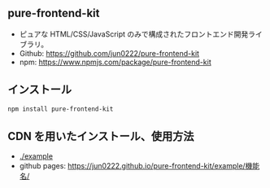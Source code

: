 ## pure-frontend-kit

- ピュアな HTML/CSS/JavaScript のみで構成されたフロントエンド開発ライブラリ。
- Github: https://github.com/jun0222/pure-frontend-kit
- npm: https://www.npmjs.com/package/pure-frontend-kit

## インストール

```bash
npm install pure-frontend-kit
```

## CDN を用いたインストール、使用方法

- [./example](https://github.com/jun0222/pure-frontend-kit/blob/main/example/)
- github pages: https://jun0222.github.io/pure-frontend-kit/example/機能名/
